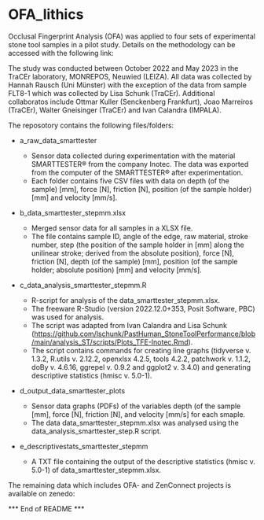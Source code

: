 # OFA_lithics
Occlusal Fingerprint Analysis (OFA) was applied to four sets of experimental stone tool samples in a pilot study.
Details on the methodology can be accessed with the following link: 


The study was conducted between October 2022 and May 2023 in the TraCEr laboratory, MONREPOS, Neuwied (LEIZA).
All data was collected by Hannah Rausch (Uni Münster) with the exception of the data from sample FLT8-1 which was collected by Lisa Schunk (TraCEr). Additional collaboratos include Ottmar Kuller (Senckenberg Frankfurt), Joao Marreiros (TraCEr), Walter Gneisinger (TraCEr) and Ivan Calandra (IMPALA).

The reposotory contains the following files/folders:

- a_raw_data_smarttester
  - Sensor data collected during experimentation with the material SMARTTESTER® from the company Inotec. The data was exported from the computer of the SMARTTESTER® after experimentation.
  - Each folder contains five CSV files with data on depth (of the sample) [mm], force [N], friction [N], position (of the sample holder) [mm] and velocity [mm/s].

- b_data_smarttester_stepmm.xlsx
  - Merged sensor data for all samples in a XLSX file.
  - The file contains sample ID, angle of the edge, raw material, stroke number, step (the position of the sample holder in [mm] along the unilinear stroke; derived from the absolute position), force [N],    friction [N], depth (of the sample) [mm], position (of the sample holder; absolute position) [mm] and velocity [mm/s].

- c_data_analysis_smarttester_stepmm.R
  - R-script for analysis of the data_smarttester_stepmm.xlsx.
  - The freeware R-Studio (version 2022.12.0+353, Posit Software, PBC) was used for analysis.
  - The script was adapted from Ivan Calandra and Lisa Schunk (https://github.com/lschunk/PastHuman_StoneToolPerformance/blob/main/analysis_ST/scripts/Plots_TFE-Inotec.Rmd).
  - The script contains commands for creating line graphs (tidyverse v. 1.3.2, R.utils v. 2.12.2, openxlsx 4.2.5, tools 4.2.2, patchwork v. 1.1.2, doBy v. 4.6.16, ggrepel v. 0.9.2 and ggplot2 v. 3.4.0) and generating descriptive statistics (hmisc v. 5.0-1).

- d_output_data_smarttester_plots
  - Sensor data graphs (PDFs) of the variables depth (of the sample [mm], force [N], friction [N], and velocity [mm/s] for each smaple.
  - The data data_smarttester_stepmm.xlsx was analysed using the data_analysis_smarttester_step.R script.

- e_descriptivestats_smarttester_stepmm
  - A TXT file containing the output of the descriptive statistics (hmisc v. 5.0-1) of data_smarttester_stepmm.xlsx.

The remaining data which includes OFA- and ZenConnect projects is available on zenedo: 

*** End of README ***
